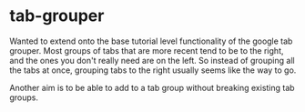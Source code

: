 # tab-grouper

Wanted to extend onto the base tutorial level functionality of the google tab grouper.
Most groups of tabs that are more recent tend to be to the right, and the ones you don't really need are on the left. So instead of grouping all the tabs at once, grouping tabs to the right usually seems like the way to go.

Another aim is to be able to add to a tab group without breaking existing tab groups.
